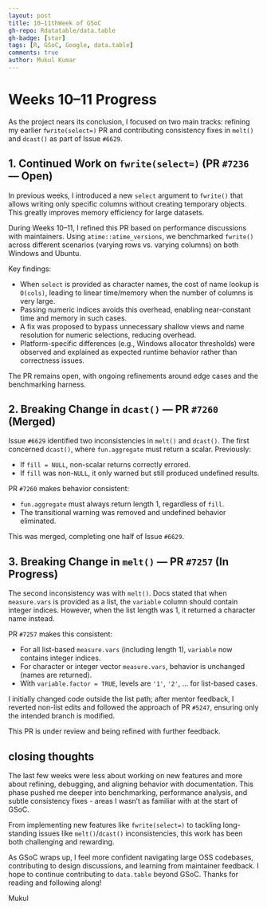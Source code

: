 ```yaml
---
layout: post
title: 10–11thWeek of GSoC
gh-repo: Rdatatable/data.table
gh-badge: [star]
tags: [R, GSoC, Google, data.table]
comments: true
author: Mukul Kumar
---
```


# Weeks 10–11 Progress

As the project nears its conclusion, I focused on two main tracks: refining my earlier `fwrite(select=)` PR and contributing consistency fixes in `melt()` and `dcast()` as part of Issue `#6629`.

## 1. Continued Work on `fwrite(select=)` (PR `#7236` — Open)

In previous weeks, I introduced a new `select` argument to `fwrite()` that allows writing only specific columns without creating temporary objects. This greatly improves memory efficiency for large datasets.

During Weeks 10–11, I refined this PR based on performance discussions with maintainers. Using `atime::atime_versions`, we benchmarked `fwrite()` across different scenarios (varying rows vs. varying columns) on both Windows and Ubuntu.

Key findings:

- When `select` is provided as character names, the cost of name lookup is `O(cols)`, leading to linear time/memory when the number of columns is very large.
- Passing numeric indices avoids this overhead, enabling near-constant time and memory in such cases.
- A fix was proposed to bypass unnecessary shallow views and name resolution for numeric selections, reducing overhead.
- Platform-specific differences (e.g., Windows allocator thresholds) were observed and explained as expected runtime behavior rather than correctness issues.

The PR remains open, with ongoing refinements around edge cases and the benchmarking harness.

## 2. Breaking Change in `dcast()` — PR `#7260` (Merged)

Issue `#6629` identified two inconsistencies in `melt()` and `dcast()`. The first concerned `dcast()`, where `fun.aggregate` must return a scalar. Previously:

- If `fill = NULL`, non-scalar returns correctly errored.
- If `fill` was non-`NULL`, it only warned but still produced undefined results.

PR `#7260` makes behavior consistent:

- `fun.aggregate` must always return length 1, regardless of `fill`.
- The transitional warning was removed and undefined behavior eliminated.

This was merged, completing one half of Issue `#6629`.

## 3. Breaking Change in `melt()` — PR `#7257` (In Progress)

The second inconsistency was with `melt()`. Docs stated that when `measure.vars` is provided as a list, the `variable` column should contain integer indices. However, when the list length was 1, it returned a character name instead.

PR `#7257` makes this consistent:

- For all list-based `measure.vars` (including length 1), `variable` now contains integer indices.
- For character or integer vector `measure.vars`, behavior is unchanged (names are returned).
- With `variable.factor = TRUE`, levels are `'1'`, `'2'`, … for list-based cases.

I initially changed code outside the list path; after mentor feedback, I reverted non-list edits and followed the approach of PR `#5247`, ensuring only the intended branch is modified.

This PR is under review and being refined with further feedback.

## closing thoughts

The last few weeks were less about working on new features and more about refining, debugging, and aligning behavior with documentation. This phase pushed me deeper into benchmarking, performance analysis, and subtle consistency fixes - areas I wasn’t as familiar with at the start of GSoC.

From implementing new features like `fwrite(select=)` to tackling long-standing issues like `melt()`/`dcast()` inconsistencies, this work has been both challenging and rewarding.

As GSoC wraps up, I feel more confident navigating large OSS codebases, contributing to design discussions, and learning from maintainer feedback. I hope to continue contributing to `data.table` beyond GSoC.
Thanks for reading and following along!

Mukul

